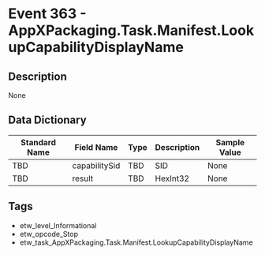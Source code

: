 # Event 363 - AppXPackaging.Task.Manifest.LookupCapabilityDisplayName

## Description
None

## Data Dictionary
|Standard Name|Field Name|Type|Description|Sample Value|
|---|---|---|---|---|
|TBD|capabilitySid|TBD|SID|None|None|
|TBD|result|TBD|HexInt32|None|None|

## Tags
* etw_level_Informational
* etw_opcode_Stop
* etw_task_AppXPackaging.Task.Manifest.LookupCapabilityDisplayName